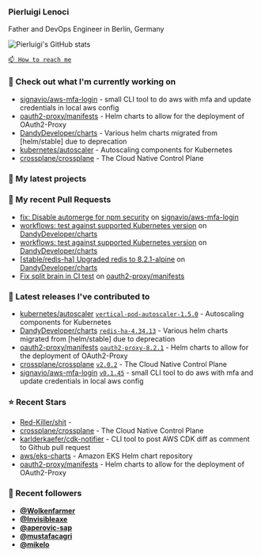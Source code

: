 ### Pierluigi Lenoci

Father and DevOps Engineer in Berlin, Germany

![Pierluigi's GitHub stats](https://github-readme-stats.vercel.app/api?username=pierluigilenoci&show=reviews,discussions_started,discussions_answered,prs_merged,prs_merged_percentage&show_icons=true&theme=trasparent&cache_seconds=86400)

[`📫 How to reach me`](https://about.me/pierluigi.lenoci)

### 👷 Check out what I'm currently working on

- [signavio/aws-mfa-login](https://github.com/signavio/aws-mfa-login) - small CLI tool to do aws with mfa and update credentials in local aws config
- [oauth2-proxy/manifests](https://github.com/oauth2-proxy/manifests) - Helm charts to allow for the deployment of OAuth2-Proxy
- [DandyDeveloper/charts](https://github.com/DandyDeveloper/charts) - Various helm charts migrated from [helm/stable] due to deprecation
- [kubernetes/autoscaler](https://github.com/kubernetes/autoscaler) - Autoscaling components for Kubernetes
- [crossplane/crossplane](https://github.com/crossplane/crossplane) - The Cloud Native Control Plane

### 🌱 My latest projects


### 🔨 My recent Pull Requests

- [fix: Disable automerge for npm security](https://github.com/signavio/aws-mfa-login/pull/197) on [signavio/aws-mfa-login](https://github.com/signavio/aws-mfa-login)
- [workflows: test against supported Kubernetes version](https://github.com/DandyDeveloper/charts/pull/346) on [DandyDeveloper/charts](https://github.com/DandyDeveloper/charts)
- [workflows: test against supported Kubernetes version](https://github.com/DandyDeveloper/charts/pull/345) on [DandyDeveloper/charts](https://github.com/DandyDeveloper/charts)
- [[stable/redis-ha] Upgraded redis to 8.2.1-alpine](https://github.com/DandyDeveloper/charts/pull/344) on [DandyDeveloper/charts](https://github.com/DandyDeveloper/charts)
- [Fix split brain in CI test](https://github.com/oauth2-proxy/manifests/pull/345) on [oauth2-proxy/manifests](https://github.com/oauth2-proxy/manifests)

### 🔭 Latest releases I've contributed to

- [kubernetes/autoscaler](https://github.com/kubernetes/autoscaler) [`vertical-pod-autoscaler-1.5.0`](https://github.com/kubernetes/autoscaler/releases/tag/vertical-pod-autoscaler-1.5.0) - Autoscaling components for Kubernetes
- [DandyDeveloper/charts](https://github.com/DandyDeveloper/charts) [`redis-ha-4.34.13`](https://github.com/DandyDeveloper/charts/releases/tag/redis-ha-4.34.13) - Various helm charts migrated from [helm/stable] due to deprecation
- [oauth2-proxy/manifests](https://github.com/oauth2-proxy/manifests) [`oauth2-proxy-8.2.1`](https://github.com/oauth2-proxy/manifests/releases/tag/oauth2-proxy-8.2.1) - Helm charts to allow for the deployment of OAuth2-Proxy
- [crossplane/crossplane](https://github.com/crossplane/crossplane) [`v2.0.2`](https://github.com/crossplane/crossplane/releases/tag/v2.0.2) - The Cloud Native Control Plane
- [signavio/aws-mfa-login](https://github.com/signavio/aws-mfa-login) [`v0.1.45`](https://github.com/signavio/aws-mfa-login/releases/tag/v0.1.45) - small CLI tool to do aws with mfa and update credentials in local aws config

### ⭐ Recent Stars

- [Red-Killer/shit](https://github.com/Red-Killer/shit) - 
- [crossplane/crossplane](https://github.com/crossplane/crossplane) - The Cloud Native Control Plane
- [karlderkaefer/cdk-notifier](https://github.com/karlderkaefer/cdk-notifier) - CLI tool to post AWS CDK diff as comment to Github pull request
- [aws/eks-charts](https://github.com/aws/eks-charts) - Amazon EKS Helm chart repository
- [oauth2-proxy/manifests](https://github.com/oauth2-proxy/manifests) - Helm charts to allow for the deployment of OAuth2-Proxy

### 💖 Recent followers

- [**@Wolkenfarmer**](https://github.com/Wolkenfarmer)
- [**@Invisibleaxe**](https://github.com/Invisibleaxe)
- [**@aperovic-sap**](https://github.com/aperovic-sap)
- [**@mustafacagri**](https://github.com/mustafacagri)
- [**@mikelo**](https://github.com/mikelo)

